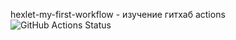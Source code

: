 hexlet-my-first-workflow - изучение гитхаб actions
![GitHub Actions Status](https://github.com/Fessan/hexlet-my-first-workflow/actions/workflows/say-hello.yml/badge.svg)

